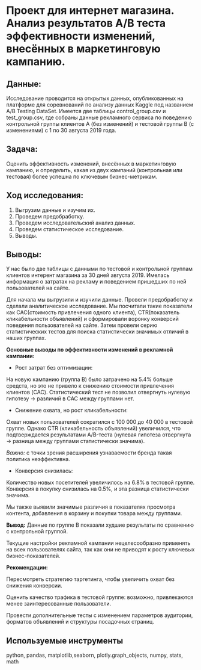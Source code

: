 # Проект для интернет магазина. Анализ результатов А/В теста эффективности изменений, внесённых в маркетинговую кампанию.
## Данные:
Исследование проводится на открытых данных, опубликованных на платформе для соревнований по анализу данных Kaggle под названием A/B Testing DataSet. Имеется две таблицы control_group.csv и test_group.csv, где собраны данные рекламного сервиса по поведению контрольной группы клиентов А (без изменений) и тестовой группы В (с изменениями) с 1 по 30 августа 2019 года. 
## Задача: 
Оценить эффективность изменений, внесённых в маркетинговую кампанию, и определить, какая из двух кампаний (контрольная или тестовая) более успешна по ключевым бизнес-метрикам. 
## Ход исследования:
  1. Выгрузим данные и изучим их.
  2. Проведем предобработку.
  3. Проведем исследовательский анализ данных.
  4. Проведем статистическое исследование.
  5. Выводы.

## Выводы:
У нас было две таблицы с данными по тестовой и контрольной группам клиентов интерент магазина за 30 дней августа 2019. Имелась информация о затратах на рекламу и поведением пришедших по ней пользователей на сайте.
  
  Для начала мы выгрузили и изучили данные. Провели предобработку и сделали аналитическое исследование. Мы посчитали такие показатели как CAC(стоимость привлечения одного клиента), CTR(показатель кликабельности объявлений) и сформировали воронку конверсий поведения пользователей на сайте. Затем провели серию статистических тестов для поиска статистически значимых отличий в наших группах.

**Основные выводы по эффективности изменений в рекламной кампании:**
- Рост затрат без оптимизации:

На новую кампанию (группа B) было затрачено на 5.4% больше средств, но это не привело к снижению стоимости привлечения клиентов (CAC).
Статистический тест не позволил отвергнуть нулевую гипотезу → различий в CAC между группами нет.
- Снижение охвата, но рост кликабельности:

Охват новых пользователей сократился с 100 000 до 40 000 в тестовой группе.
Однако CTR (кликабельность объявлений) увеличился, что подтверждается результатами A/B-теста (нулевая гипотеза отвергнута → разница между группами статистически значима).

*Важно:* с точки зрения расширения узнаваемости бренда такая политика неэффективна.
- Конверсия снизилась:

Количество новых посетителей увеличилось на 6.8% в тестовой группе.
Конверсия в покупку снизилась на 0.5%, и эта разница статистически значима.

Мы также выявили значимые различия в показателях просмотра контента, добавления в корзину и покупки товара между группами.

**Вывод:**
Данные по группе B показали худшие результаты по сравнению с контрольной группой.

Текущие настройки рекламной кампании нецелесообразно применять на всех пользователях сайта, так как они не приводят к росту ключевых бизнес-показателей.

**Рекомендации:**

Пересмотреть стратегию таргетинга, чтобы увеличить охват без снижения конверсии.

Оценить качество трафика в тестовой группе: возможно, привлекаются менее заинтересованные пользователи.

Провести дополнительные тесты с изменением параметров аудитории, форматов объявлений и структуры посадочных страниц. 
## Используемые инструменты
 python, pandas, matplotlib,seaborn, plotly.graph_objects, numpy, stats, math 


